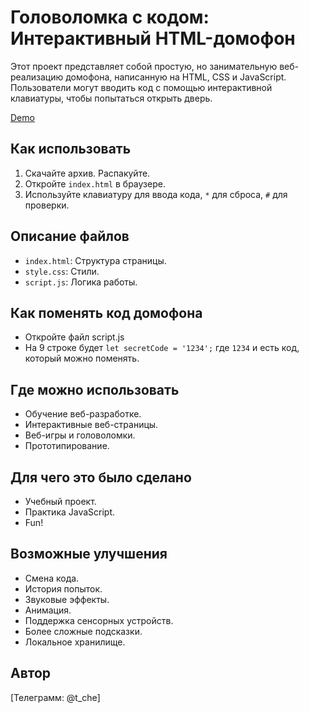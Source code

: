 # Головоломка с кодом: Интерактивный HTML-домофон

Этот проект представляет собой простую, но занимательную веб-реализацию домофона, написанную на HTML, CSS и JavaScript. Пользователи могут вводить код с помощью интерактивной клавиатуры, чтобы попытаться открыть дверь.

<a href="https://codepen.io/t_che/pen/OPLKPWW" target="_blank">Demo</a>


## Как использовать

1.  Скачайте архив. Распакуйте.
2.  Откройте `index.html` в браузере.
3.  Используйте клавиатуру для ввода кода, `*` для сброса, `#` для проверки.

## Описание файлов

*   `index.html`: Структура страницы.
*   `style.css`: Стили.
*   `script.js`: Логика работы.

## Как поменять код домофона
* Откройте файл script.js
* На 9 строке будет `let secretCode = '1234';` где `1234` и есть код, который можно поменять.

## Где можно использовать

*   Обучение веб-разработке.
*   Интерактивные веб-страницы.
*   Веб-игры и головоломки.
*   Прототипирование.

## Для чего это было сделано

*   Учебный проект.
*   Практика JavaScript.
*   Fun!

## Возможные улучшения

*   Смена кода.
*   История попыток.
*   Звуковые эффекты.
*   Анимация.
*   Поддержка сенсорных устройств.
*   Более сложные подсказки.
*   Локальное хранилище.

## Автор

[Телеграмм: @t_che]
